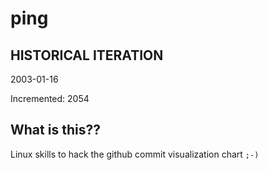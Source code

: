 # ping

## HISTORICAL ITERATION
2003-01-16

Incremented: 2054

## What is this?? 
Linux skills to hack the github commit visualization chart `;-)`
